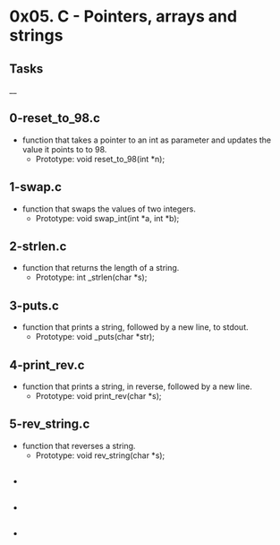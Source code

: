 # 0x05. C - Pointers, arrays and strings

## Tasks

__

## 0-reset_to_98.c

* function that takes a pointer to an int as parameter and updates the value it points to to 98.
  + Prototype: void reset_to_98(int *n);

## 1-swap.c

* function that swaps the values of two integers.
  + Prototype: void swap_int(int *a, int *b);

## 2-strlen.c

* function that returns the length of a string.
  + Prototype: int _strlen(char *s);

## 3-puts.c

* function that prints a string, followed by a new line, to stdout.
  + Prototype: void _puts(char *str);

## 4-print_rev.c

* function that prints a string, in reverse, followed by a new line.
  + Prototype: void print_rev(char *s);

## 5-rev_string.c

* function that reverses a string.
  + Prototype: void rev_string(char *s);

##

*

##

*

##

*

